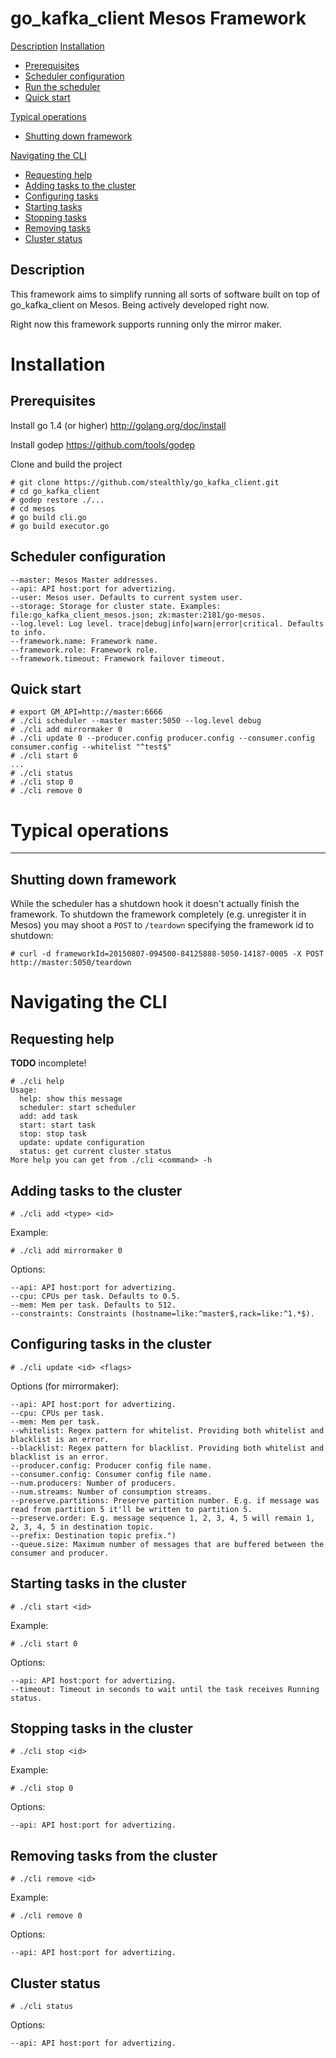 go_kafka_client Mesos Framework
==============================

[Description](#description)
[Installation](#installation)
* [Prerequisites](#prerequisites)
* [Scheduler configuration](#scheduler-configuration)
* [Run the scheduler](#run-the-scheduler)
* [Quick start](#quick-start)

[Typical operations](#typical-operations)
* [Shutting down framework](#shutting-down-framework)

[Navigating the CLI](#navigating-the-cli)
* [Requesting help](#requesting-help)  
* [Adding tasks to the cluster](#adding-tasks-to-the-cluster)  
* [Configuring tasks](#configuring-tasks-in-the-cluster)  
* [Starting tasks](#starting-tasks-in-the-cluster)  
* [Stopping tasks](#stopping-tasks-in-the-cluster)  
* [Removing tasks](#removing-tasks-from-the-cluster)  
* [Cluster status](#cluster-status)  

Description
-----------

This framework aims to simplify running all sorts of software built on top of go_kafka_client on Mesos. Being actively developed right now.

Right now this framework supports running only the mirror maker.

Installation
============
Prerequisites
-------------

Install go 1.4 (or higher) http://golang.org/doc/install

Install godep https://github.com/tools/godep

Clone and build the project

    # git clone https://github.com/stealthly/go_kafka_client.git
    # cd go_kafka_client
    # godep restore ./...
    # cd mesos
    # go build cli.go
    # go build executor.go
    
Scheduler configuration
-----------------------

    --master: Mesos Master addresses.
    --api: API host:port for advertizing.
    --user: Mesos user. Defaults to current system user.
    --storage: Storage for cluster state. Examples: file:go_kafka_client_mesos.json; zk:master:2181/go-mesos.
	--log.level: Log level. trace|debug|info|warn|error|critical. Defaults to info.
	--framework.name: Framework name.
	--framework.role: Framework role.
    --framework.timeout: Framework failover timeout.
    
Quick start
-----------

    # export GM_API=http://master:6666
    # ./cli scheduler --master master:5050 --log.level debug
    # ./cli add mirrormaker 0
    # ./cli update 0 --producer.config producer.config --consumer.config consumer.config --whitelist "^test$"
    # ./cli start 0
    ...
    # ./cli status
    # ./cli stop 0
    # ./cli remove 0
    
Typical operations
=================
-----------------------
Shutting down framework
-----------------------

While the scheduler has a shutdown hook it doesn't actually finish the framework. To shutdown the framework completely (e.g. unregister it in Mesos) you may shoot a `POST` to `/teardown` specifying the framework id to shutdown:

```
# curl -d frameworkId=20150807-094500-84125888-5050-14187-0005 -X POST http://master:5050/teardown
```

Navigating the CLI
==================
Requesting help
--------------

**TODO** incomplete!
```
# ./cli help
Usage:
  help: show this message
  scheduler: start scheduler
  add: add task
  start: start task
  stop: stop task
  update: update configuration
  status: get current cluster status
More help you can get from ./cli <command> -h
```
    
Adding tasks to the cluster
--------------------------

    # ./cli add <type> <id>
    
Example:

    # ./cli add mirrormaker 0
    
Options:

    --api: API host:port for advertizing.
    --cpu: CPUs per task. Defaults to 0.5.
	--mem: Mem per task. Defaults to 512.
    --constraints: Constraints (hostname=like:^master$,rack=like:^1.*$).
    
Configuring tasks in the cluster
-------------------------------

    # ./cli update <id> <flags>
    
Options (for mirrormaker):

    --api: API host:port for advertizing.
    --cpu: CPUs per task.
	--mem: Mem per task.
	--whitelist: Regex pattern for whitelist. Providing both whitelist and blacklist is an error.
	--blacklist: Regex pattern for blacklist. Providing both whitelist and blacklist is an error.
	--producer.config: Producer config file name.
	--consumer.config: Consumer config file name.
	--num.producers: Number of producers.
	--num.streams: Number of consumption streams.
	--preserve.partitions: Preserve partition number. E.g. if message was read from partition 5 it'll be written to partition 5.
	--preserve.order: E.g. message sequence 1, 2, 3, 4, 5 will remain 1, 2, 3, 4, 5 in destination topic.
	--prefix: Destination topic prefix.")
	--queue.size: Maximum number of messages that are buffered between the consumer and producer.
    
Starting tasks in the cluster
-----------------------------

    # ./cli start <id>
    
Example:
    
    # ./cli start 0
    
Options:

    --api: API host:port for advertizing.
    --timeout: Timeout in seconds to wait until the task receives Running status.
    
Stopping tasks in the cluster
-----------------------------

    # ./cli stop <id>
    
Example:
    
    # ./cli stop 0
    
Options:

    --api: API host:port for advertizing.
    
Removing tasks from the cluster
-----------------------------

    # ./cli remove <id>
    
Example:
    
    # ./cli remove 0
    
Options:

    --api: API host:port for advertizing.
    
Cluster status
--------------

    # ./cli status
    
Options:

    --api: API host:port for advertizing.